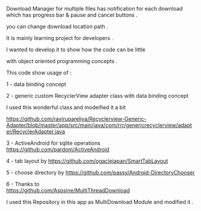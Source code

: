 ﻿Download Manager for multiple files 
has notification  for each download
which has
progress bar &  pause and cancel buttons .

you can  change download location path .

It is mainly learning project for developers .

I wanted to develop it to show how the code can be little

with object oriented programming concepts .

This code show usage of :

1 - data binding concept

2 - generic custom RecyclerView adapter class with data binding concept

I used this wonderful class and modeified it a bit

https://github.com/ravirupareliya/Recyclerview-Generic-Adapter/blob/master/app/src/main/java/com/rrr/genericrecyclerview/adapter/RecyclerAdapter.java


3 - ActiveAndroid  for sqlite operations 
https://github.com/pardom/ActiveAndroid

4 - tab layout
by
 https://github.com/ogaclejapan/SmartTabLayout

5 - choose directory 
by
 https://github.com/passy/Android-DirectoryChooser

6 - Thanks to  
https://github.com/Aspsine/MultiThreadDownload

I used this Repository in this app
 as MultiDownload Module and modified it .